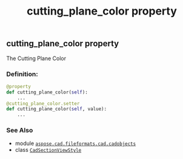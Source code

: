 ﻿---
title: cutting_plane_color property
second_title: Aspose.CAD for Python via .NET API References
description: 
type: docs
weight: 200
url: /python-net/aspose.cad.fileformats.cad.cadobjects/cadsectionviewstyle/cutting_plane_color/
is_root: false
---

## cutting_plane_color property


The Cutting Plane Color
### Definition:
```python
@property
def cutting_plane_color(self):
    ...
@cutting_plane_color.setter
def cutting_plane_color(self, value):
    ...
```

### See Also
* module [`aspose.cad.fileformats.cad.cadobjects`](../../)
* class [`CadSectionViewStyle`](/cad/python-net/aspose.cad.fileformats.cad.cadobjects/cadsectionviewstyle)
